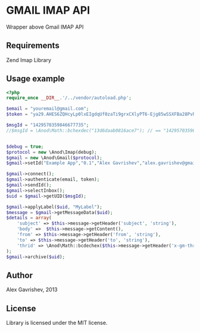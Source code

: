 GMAIL IMAP API
=============================

Wrapper above Gmail IMAP API

## Requirements

Zend Imap Library

## Usage example

```php
<?php
require_once __DIR__.'/../vendor/autoload.php';

$email = "youremail@gmail.com";
$token = "ya29.AHES6ZQHcyLp0lxEIgdqUf0zaTi9grxCXlyPT6-Ejg85wSSXFBa28Pvh";

$msgId = "1429570359846677735";  
//$msgId = \Anod\Math::bchexdec("13d6daab0816ace7"); // == "1429570359846677735"


$debug = true;
$protocol = new \Anod\Imap(debug);
$gmail = new \Anod\Gmail($protocol);
$gmail->setId("Example App","0.1","Alex Gavrishev","alex.gavrishev@gmail.com");

$gmail->connect();
$gmail->authenticate(email, token);
$gmail->sendId();
$gmail->selectInbox();
$uid = $gmail->getUID($msgId);

$gmail->applyLabel($uid, "MyLabel");
$message = $gmail->getMessageData($uid);
$details = array(
	'subject' => $this->message->getHeader('subject', 'string'),
	'body' =>  $this->message->getContent(),
	'from' => $this->message->getHeader('from', 'string'),
	'to' => $this->message->getHeader('to', 'string'),
	'thrid' => \Anod\Math::bcdechex($this->message->getHeader('x-gm-thrid', 'string'))
);
$gmail->archive($uid);


```

## Author

Alex Gavrishev, 2013

## License

Library is licensed under the MIT license.